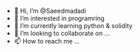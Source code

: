 - 👋 Hi, I’m @Saeedmadadi
- 👀 I’m interested in programring
- 🌱 I’m currently learning python & solidity
- 💞️ I’m looking to collaborate on ...
- 📫 How to reach me ...

<!---
Saeedmadadi/Saeedmadadi is a ✨ special ✨ repository because its `README.md` (this file) appears on your GitHub profile.
You can click the Preview link to take a look at your changes.
--->

